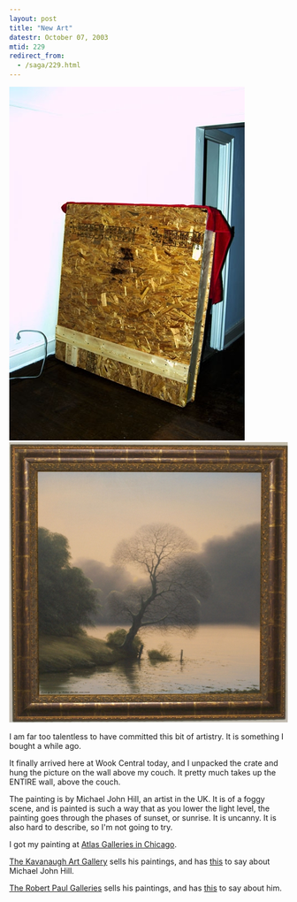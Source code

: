 ```yaml
---
layout: post
title: "New Art"
datestr: October 07, 2003
mtid: 229
redirect_from:
  - /saga/229.html
---
```

<img src="pics/5.jpg" alt="The Delivery">

<img src="/pics/6.jpg" alt="Painting by Michael John Hill">

I am far too talentless to have committed this bit of artistry.  It is something I bought a while ago.

It finally arrived here at Wook Central today, and I unpacked the crate and hung
the picture on the wall above my couch.  It pretty much takes up the ENTIRE
wall, above the couch.

The painting is by Michael John Hill, an artist in the UK.  It is of a foggy
scene, and is painted is such a way that as you lower the light level, the
painting goes through the phases of sunset, or sunrise.  It is uncanny.  It
is also hard to describe, so I'm not going to try.

I got my painting at <a href="http://www.atlasgalleries.com/"
title="Atlas Galleries">Atlas Galleries in Chicago</a>.

<a href="http://www.kavanaughgallery.com/" title="Kavanaugh Art Gallery">The Kavanaugh
Art Gallery</a> sells his paintings, and has
<a href="http://www.kavanaughgallery.com/John_M_Hill.html"
title="John Michael Hill">this</a> to say about Michael John Hill.

<a href="http://www.robertpaulgalleries.com/level.itml/icOid/665"
title="Robert Paul Galleries">The Robert Paul Galleries</a> sells
his paintings, and has <a href="http://www.robertpaulgalleries.com/level.itml/icOid/665"
title="Robert Paul Galleries">this</a> to say about him.

